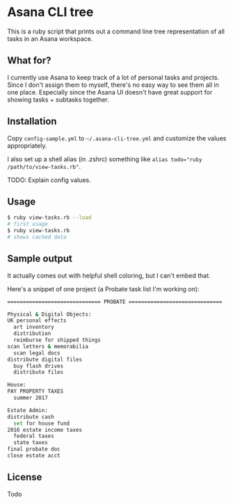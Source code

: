 # Asana CLI tree

This is a ruby script that prints out a command line tree representation of all tasks in an Asana workspace.

## What for?

I currently use Asana to keep track of a lot of personal tasks and projects. Since I don't assign them to myself, there's no easy way to see them all in one place. Especially since the Asana UI doesn't have great support for showing tasks + subtasks together.

## Installation

Copy `config-sample.yml` to `~/.asana-cli-tree.yml` and customize the values appropriately.

I also set up a shell alias (in .zshrc) something like `alias todo="ruby /path/to/view-tasks.rb"`.

TODO: Explain config values.

## Usage

```bash
$ ruby view-tasks.rb --load
# first usage
$ ruby view-tasks.rb
# shows cached data
```

## Sample output

It actually comes out with helpful shell coloring, but I can't embed that.

Here's a snippet of one project (a Probate task list I'm working on):

```bash
============================== PROBATE ==============================

Physical & Digital Objects:
UK personal effects
  art inventory
  distribution
  reimburse for shipped things
scan letters & memorabilia
  scan legal docs
distribute digital files
  buy flash drives
  distribute files

House:
PAY PROPERTY TAXES
  summer 2017

Estate Admin:
distribute cash
  set for house fund
2016 estate income taxes
  federal taxes
  state taxes
final probate doc
close estate acct

```

## License

Todo
